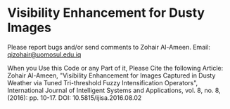 # Visibility Enhancement for Dusty Images

Please report bugs and/or send comments to Zohair Al-Ameen.
Email: qizohair@uomosul.edu.iq

When you Use this Code or any Part of it, Please Cite the following Article:  
Zohair Al-Ameen, "Visibility Enhancement for Images Captured in Dusty Weather via Tuned Tri-threshold Fuzzy Intensification Operators",  International Journal of Intelligent Systems and Applications, vol. 8, no. 8, (2016): pp. 10-17. DOI: 10.5815/ijisa.2016.08.02 
